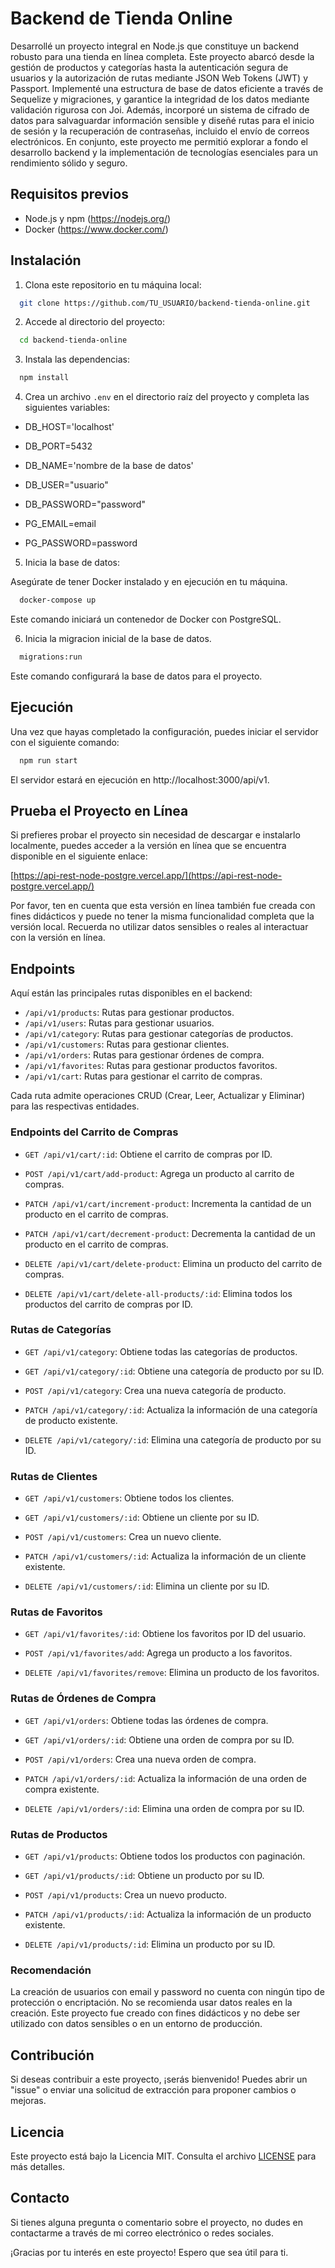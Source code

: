 # Backend de Tienda Online

Desarrollé un proyecto integral en Node.js que constituye un backend robusto para una tienda en línea completa. Este proyecto abarcó desde la gestión de productos y categorías hasta la autenticación segura de usuarios y la autorización de rutas mediante JSON Web Tokens (JWT) y Passport. Implementé una estructura de base de datos eficiente a través de Sequelize y migraciones, y garantice la integridad de los datos mediante validación rigurosa con Joi. Además, incorporé un sistema de cifrado de datos para salvaguardar información sensible y diseñé rutas para el inicio de sesión y la recuperación de contraseñas, incluido el envío de correos electrónicos. En conjunto, este proyecto me permitió explorar a fondo el desarrollo backend y la implementación de tecnologías esenciales para un rendimiento sólido y seguro. 

## Requisitos previos

- Node.js y npm (https://nodejs.org/)
- Docker (https://www.docker.com/)

## Instalación

1. Clona este repositorio en tu máquina local:

```bash
  git clone https://github.com/TU_USUARIO/backend-tienda-online.git
```

2. Accede al directorio del proyecto:

```bash
  cd backend-tienda-online
```

3. Instala las dependencias:

```bash
  npm install
```

4. Crea un archivo `.env` en el directorio raíz del proyecto y completa las siguientes variables:

- DB_HOST='localhost'
- DB_PORT=5432

- DB_NAME='nombre de la base de datos'
- DB_USER="usuario"
- DB_PASSWORD="password"

- PG_EMAIL=email
- PG_PASSWORD=password

5. Inicia la base de datos:

Asegúrate de tener Docker instalado y en ejecución en tu máquina.

```bash
  docker-compose up
```

Este comando iniciará un contenedor de Docker con PostgreSQL.

6. Inicia la migracion inicial de la base de datos.

```bash
  migrations:run
```

Este comando configurará la base de datos para el proyecto.

## Ejecución

Una vez que hayas completado la configuración, puedes iniciar el servidor con el siguiente comando:

```bash
  npm run start
```

El servidor estará en ejecución en http://localhost:3000/api/v1.

## Prueba el Proyecto en Línea

Si prefieres probar el proyecto sin necesidad de descargar e instalarlo localmente, puedes acceder a la versión en línea que se encuentra disponible en el siguiente enlace:

[https://api-rest-node-postgre.vercel.app/](https://api-rest-node-postgre.vercel.app/)

Por favor, ten en cuenta que esta versión en línea también fue creada con fines didácticos y puede no tener la misma funcionalidad completa que la versión local. Recuerda no utilizar datos sensibles o reales al interactuar con la versión en línea.

## Endpoints

Aquí están las principales rutas disponibles en el backend:

- `/api/v1/products`: Rutas para gestionar productos.
- `/api/v1/users`: Rutas para gestionar usuarios.
- `/api/v1/category`: Rutas para gestionar categorías de productos.
- `/api/v1/customers`: Rutas para gestionar clientes.
- `/api/v1/orders`: Rutas para gestionar órdenes de compra.
- `/api/v1/favorites`: Rutas para gestionar productos favoritos.
- `/api/v1/cart`: Rutas para gestionar el carrito de compras.

Cada ruta admite operaciones CRUD (Crear, Leer, Actualizar y Eliminar) para las respectivas entidades.

### Endpoints del Carrito de Compras

- `GET /api/v1/cart/:id`: Obtiene el carrito de compras por ID.

- `POST /api/v1/cart/add-product`: Agrega un producto al carrito de compras.

- `PATCH /api/v1/cart/increment-product`: Incrementa la cantidad de un producto en el carrito de compras.

- `PATCH /api/v1/cart/decrement-product`: Decrementa la cantidad de un producto en el carrito de compras.

- `DELETE /api/v1/cart/delete-product`: Elimina un producto del carrito de compras.

- `DELETE /api/v1/cart/delete-all-products/:id`: Elimina todos los productos del carrito de compras por ID.

### Rutas de Categorías

- `GET /api/v1/category`: Obtiene todas las categorías de productos.

- `GET /api/v1/category/:id`: Obtiene una categoría de producto por su ID.

- `POST /api/v1/category`: Crea una nueva categoría de producto.

- `PATCH /api/v1/category/:id`: Actualiza la información de una categoría de producto existente.

- `DELETE /api/v1/category/:id`: Elimina una categoría de producto por su ID.

### Rutas de Clientes

- `GET /api/v1/customers`: Obtiene todos los clientes.

- `GET /api/v1/customers/:id`: Obtiene un cliente por su ID.

- `POST /api/v1/customers`: Crea un nuevo cliente.

- `PATCH /api/v1/customers/:id`: Actualiza la información de un cliente existente.

- `DELETE /api/v1/customers/:id`: Elimina un cliente por su ID.

### Rutas de Favoritos

- `GET /api/v1/favorites/:id`: Obtiene los favoritos por ID del usuario.

- `POST /api/v1/favorites/add`: Agrega un producto a los favoritos.

- `DELETE /api/v1/favorites/remove`: Elimina un producto de los favoritos.

### Rutas de Órdenes de Compra

- `GET /api/v1/orders`: Obtiene todas las órdenes de compra.

- `GET /api/v1/orders/:id`: Obtiene una orden de compra por su ID.

- `POST /api/v1/orders`: Crea una nueva orden de compra.

- `PATCH /api/v1/orders/:id`: Actualiza la información de una orden de compra existente.

- `DELETE /api/v1/orders/:id`: Elimina una orden de compra por su ID.

### Rutas de Productos

- `GET /api/v1/products`: Obtiene todos los productos con paginación.

- `GET /api/v1/products/:id`: Obtiene un producto por su ID.

- `POST /api/v1/products`: Crea un nuevo producto.

- `PATCH /api/v1/products/:id`: Actualiza la información de un producto existente.

- `DELETE /api/v1/products/:id`: Elimina un producto por su ID.

### Recomendación

La creación de usuarios con email y password no cuenta con ningún tipo de protección o encriptación. No se recomienda usar datos reales en la creación. Este proyecto fue creado con fines didácticos y no debe ser utilizado con datos sensibles o en un entorno de producción.

## Contribución

Si deseas contribuir a este proyecto, ¡serás bienvenido! Puedes abrir un "issue" o enviar una solicitud de extracción para proponer cambios o mejoras.

## Licencia

Este proyecto está bajo la Licencia MIT. Consulta el archivo [LICENSE](LICENSE) para más detalles.

## Contacto

Si tienes alguna pregunta o comentario sobre el proyecto, no dudes en contactarme a través de mi correo electrónico o redes sociales.

¡Gracias por tu interés en este proyecto! Espero que sea útil para ti.
